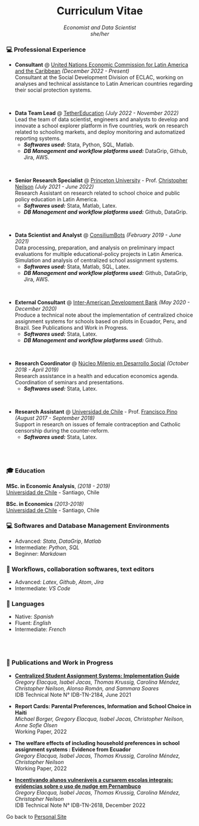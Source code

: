 
<!-- # <center> Isabel M. Jacas </center> -->
# <center> Curriculum Vitae </center>
<center> <i>Economist and Data Scientist <br>
she/her <br> </i> </center>
<!--
<b>Contact Information</b> <br>
<i> [Email ConsiliumBots](mailto:isa@consiliumbots.com) / [Email TetherEd](mailto:isa@tether.education) </i> <br>
##### <i> [Schedule a meeting](|https://calendly.com/isajacas) </i> <br>
 -->
<!--
<b>Education</b>
<table border="0">
 <tr>
 <td><i style="font-size:12px"> 2018 - 2019</i></td>
 <td style="font-size:12px"><b>MSc. in Economic Analysis</b>, University of Chile. <i> Ranked 6/23</i></td>
 </tr>
 <tr>
 <td><i style="font-size:12px"> 2013 - 2019</i></td>
 <td style="font-size:12px"><b>BSc. in Economics</b>, University of Chile. <i> Ranked 4/54</i></td>
 </tr>
</table> -->

### 💻 Professional Experience

* **Consultant** @ [United Nations Economic Commission for Latin America and the Caribbean](https://www.cepal.org/) _(December 2022 - Present)_ <br>
Consultant at the Social Development Division of ECLAC, working on analyses and technical assistance to Latin American countries regarding their social protection systems.
<br>

* **Data Team Lead** @ [TetherEducation](https://www.tether.education/) _(July 2022 - November 2022)_ <br>
Lead the team of data scientist, engineers and analysts to develop and innovate a school explorer platform in five countries, work on research related to schooling markets, and deploy monitoring and automatized reporting systems.
    * **_Softwares used:_** Stata, Python, SQL, Matlab.
    * **_DB Management and workflow platforms used:_** DataGrip, Github, Jira, AWS.
<br>

* **Senior Research Specialist** @ [Princeton University](https://irs.princeton.edu/) - Prof. [Christopher Neilson](https://christopherneilson.github.io/) _(July 2021 - June 2022)_ <br>
Research Assistant on research related to school choice and public policy education in Latin America.
    * **_Softwares used:_** Stata, Matlab, Latex.
    * **_DB Management and workflow platforms used:_** Github, DataGrip.
<br>

* **Data Scientist and Analyst** @ [ConsiliumBots](https://www.consiliumbots.com/) _(February 2019 - June 2021)_ <br>
Data processing, preparation, and analysis on preliminary impact evaluations for multiple educational-policy projects in Latin America. Simulation and analysis of centralized school assignment systems.
    * **_Softwares used:_** Stata, Matlab, SQL, Latex.
    * **_DB Management and workflow platforms used:_** Github, DataGrip, Jira, AWS.
<br>

* **External Consultant** @ [Inter-American Development Bank](https://www.iadb.org/) _(May 2020 - December 2020)_ <br>
Produce a technical note about the implementation of centralized choice assignment systems for schools based on pilots in Ecuador, Peru, and Brazil. See Publications and Work in Progress.</td>
    * **_Softwares used:_** Stata, Latex.
    * **_DB Management and workflow platforms used:_** Github.
<br>

* **Research Coordinator** @ [Núcleo Milenio en Desarrollo Social](https://nucleodesoc.cl/) _(October 2018 - April 2019)_ <br>
Research assistance in a health and education economics agenda. Coordination of seminars and presentations.</td>
    * **_Softwares used:_** Stata, Latex.
<br>

* **Research Assistant** @ [Universidad de Chile](https://fen.uchile.cl/) - Prof. [Francisco Pino](http://www.franciscopino.com/Site/Home.html) _(August 2017 - September 2018)_ <br>
Support in research on issues of female contraception and Catholic censorship during the counter-reform. </td>
    * **_Softwares used:_** Stata, Latex.
<br>
<br>

### 🎓 Education

**MSc. in Economic Analysis**, _(2018 - 2019)_<br>
[Universidad de Chile](https://www.uchile.cl/postgrados/92182/analisis-economico) - Santiago, Chile <br>

**BSc. in Economics** _(2013-2018)_<br>
[Universidad de Chile](https://fen.uchile.cl/) - Santiago, Chile <br>

<!--
### 🎓 Professional Certificates

**Certification of Python Programming and Applications** _(2022-2023)_<br>
[Pontificia Universidad Católica de Chile](https://www.ing.uc.cl/) - Santiago, Chile <br>
 -->

### 💻 Softwares and Database Management Environments
* Advanced: _Stata_, _DataGrip_, _Matlab_
* Intermediate: _Python_, _SQL_
* Beginner: _Markdown_



### 🔀 Workflows, collaboration softwares, text editors
* Advanced: _Latex_, _Github_, _Atom_, _Jira_
* Intermediate: _VS Code_


### 💬 Languages
* Native: _Spanish_
* Fluent: _English_
* Intermediate: _French_

<br><br>

### 📄 Publications and Work in Progress
* <b> [Centralized Student Assignment Systems: Implementation Guide](https://publications.iadb.org/en/centralized-student-assignment-systems-implementation-guide) </b> <br> <i> Gregory Elacqua, Isabel Jacas, Thomas Krussig, Carolina Méndez, Christopher Neilson, Alonso Román, and Sammara Soares </i> <br> IDB Technical Note N° IDB-TN-2184, June 2021 <br>

* <b> Report Cards: Parental Preferences, Information and School Choice in Haiti </b> <br> <i> Michael Borger, Gregory Elacqua, Isabel Jacas, Christopher Neilson, Anne Sofie Olsen </i> <br> Working Paper, 2022 <br>

* <b> The welfare effects of including household preferences in school assignment systems : Evidence from Ecuador </b> <br> <i> Gregory Elacqua, Isabel Jacas, Thomas Krussig, Carolina Méndez, Christopher Neilson </i> <br> Working Paper, 2022 <br>

 * <b> [Incentivando alunos vulneráveis a cursarem escolas integrais: evidencias sobre o uso de nudge em Pernambuco](https://publications.iadb.org/pt/incentivando-alunos-vulneraveis-cursarem-escolas-integrais-evidencias-sobre-o-uso-de-nudge-em) </b> <br> <i> Gregory Elacqua, Isabel Jacas, Thomas Krussig, Carolina Méndez, Christopher Neilson </i> <br> IDB Technical Note N° IDB-TN-2618, December 2022 <br>

<!--

 * <b> The Limits of (good) School Choice Mechanism Design to Reduce Segregation and Inequality: The case of Chile </b> <br> <i> Isabel Jacas and Thomas Krussig </i> <br> Working Paper, 2022 <br>



 <b>References</b>

<p style="font-size:12px">Christopher A. Neilson: <i>Ph.D Economics Yale University and Professor of Economics and Global Affairs at Yale University</i>, christopher.neilson@yale.edu <br>
<p style="font-size:12px">Fabián Duarte: <i>Ph.D Economics Yale University and Assistant Professor at Universidad de Chile</i>, fabduarte@fen.uchile.cl <br>
<p style="font-size:12px">Dante Contreras: <i>Ph.D Economics UCLA and Tenured Professor at Universidad de Chile</i>, dcontrer@fen.uchile.cl

 -->


 Go back to [Personal Site](https://isajacas.github.io/)
